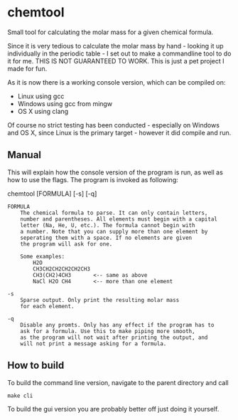 chemtool
==============================================================================
Small tool for calculating the molar mass for a given chemical formula.

Since it is very tedious to calculate the molar mass by hand - looking it up
individually in the periodic table - I set out to make a commandline tool to
do it for me. THIS IS NOT GUARANTEED TO WORK. This is just a pet project 
I made for fun.

As it is now there is a working console version, which can be compiled on:
- Linux using gcc
- Windows using gcc from mingw
- OS X using clang

Of course no strict testing has been conducted - especially on Windows and
OS X, since Linux is the primary target - however it did compile and run.

Manual
------------------------------------------------------------------------------
This will explain how the console version of the program is run, as well as
how to use the flags.  The program is invoked as following:

chemtool [FORMULA] [-s] [-q]

	FORMULA
		The chemical formula to parse. It can only contain letters,
		number and parentheses. All elements must begin with a capital
		letter (Na, He, U, etc.). The formula cannot begin with 
		a number. Note that you can supply more than one element by
		seperating them with a space. If no elements are given
		the program will ask for one.

		Some examples:
			H2O
			CH3CH2CH2CH2CH2CH3
			CH3(CH2)4CH3       <-- same as above
			NaCl H2O CH4       <-- more than one element

	-s
		Sparse output. Only print the resulting molar mass
		for each element.

	-q
		Disable any promts. Only has any effect if the program has to
		ask for a formula. Use this to make piping more smooth,
		as the program will not wait after printing the output, and 
		will not print a message asking for a formula.

How to build
------------------------------------------------------------------------------
To build the command line version, navigate to the parent directory and call

	make cli

To build the gui version you are probably better off just doing it yourself.